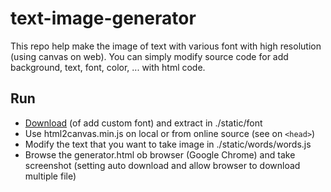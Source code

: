 # text-image-generator
This repo help make the image of text with various font with high resolution (using canvas on web). You can simply modify source code for add background, text, font, color, ... with html code.

## Run
- [Download](https://drive.google.com/file/d/1v_pd4Kim8Jjyt0iQypjuN5bI6cfA_ElQ/view?usp=sharing) (of add custom font) and extract in ./static/font
- Use html2canvas.min.js on local or from online source (see on `<head>`)
- Modify the text that you want to take image in ./static/words/words.js
- Browse the generator.html ob browser (Google Chrome) and take screenshot (setting auto download and allow browser to download multiple file)

